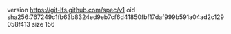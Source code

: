 version https://git-lfs.github.com/spec/v1
oid sha256:767249c1fb63b8324ed9eb7cf6d41850fbf17daf999b591a04ad2c129058f413
size 156
